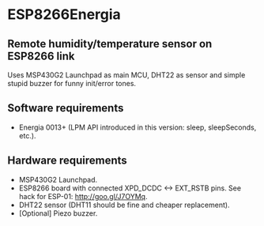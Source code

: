 # ESP8266Energia

## Remote humidity/temperature sensor on ESP8266 link

Uses MSP430G2 Launchpad as main MCU, DHT22 as sensor and simple stupid buzzer
for funny init/error tones.

## Software requirements

* Energia 0013+ (LPM API introduced in this version: sleep, sleepSeconds, etc.).

## Hardware requirements

* MSP430G2 Launchpad.
* ESP8266 board with connected XPD_DCDC <-> EXT_RSTB pins. See hack for ESP-01: http://goo.gl/J7OYMq.
* DHT22 sensor (DHT11 should be fine and cheaper replacement).
* [Optional] Piezo buzzer.
